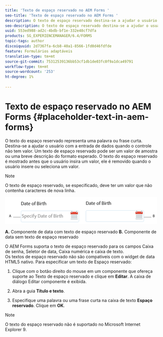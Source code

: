 ```yaml
---
title: 'Texto de espaço reservado no AEM Forms '
seo-title: 'Texto de espaço reservado no AEM Forms '
description: O texto de espaço reservado destina-se a ajudar o usuário com a entrada de dados quando o controle não tem valor. Pode ser um valor de amostra ou uma breve descrição do formato esperado.
seo-description: O texto de espaço reservado destina-se a ajudar o usuário com a entrada de dados quando o controle não tem valor. Pode ser um valor de amostra ou uma breve descrição do formato esperado.
uuid: 553ed988-ad2c-4bdb-bf1e-332e48cf7dfa
products: SG_EXPERIENCEMANAGER/6.4/FORMS
topic-tags: author
discoiquuid: 2d7367fa-6cb8-40a1-8566-1fd0d46fdfde
feature: Formulários adaptáveis
translation-type: tm+mt
source-git-commit: 75312539136bb53cf1db1de03fc0f9a1dca49791
workflow-type: tm+mt
source-wordcount: '253'
ht-degree: 1%

---
```



# Texto de espaço reservado no AEM Forms {#placeholder-text-in-aem-forms}

O texto do espaço reservado representa uma palavra ou frase curta. Destina-se a ajudar o usuário com a entrada de dados quando o controle não tem valor. Um texto de espaço reservado pode ser um valor de amostra ou uma breve descrição do formato esperado. O texto do espaço reservado é mostrado antes que o usuário insira um valor, ele é removido quando o usuário insere ou seleciona um valor.

>[!NOTE]
>
>O texto de espaço reservado, se especificado, deve ter um valor que não contenha caracteres de nova linha.

![Componente de data com e sem texto de espaço reservado](assets/dat-picker-place-holder-text.png)

**A.** Componente de data com texto de espaço reservado  **B.** Componente de data sem texto de espaço reservado

O AEM Forms suporta o texto de espaço reservado para os campos Caixa de senha, Seletor de data, Caixa numérica e caixa de texto.\
Os textos de espaço reservado não são compatíveis com o widget de data HTML5 nativo. Para especificar um texto de Espaço reservado:

1. Clique com o botão direito do mouse em um componente que ofereça suporte ao Texto de espaço reservado e clique em **Editar**. A caixa de diálogo Editar componente é exibida.

1. Abra a guia **Título e texto**.
1. Especifique uma palavra ou uma frase curta na caixa de texto **Espaço reservado**. Clique em **OK**.

>[!NOTE]
>
>O texto do espaço reservado não é suportado no Microsoft Internet Explorer 9.

